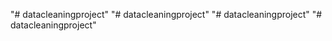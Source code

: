 "# datacleaningproject" 
"# datacleaningproject" 
"# datacleaningproject" 
"# datacleaningproject" 
